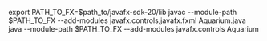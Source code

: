 export PATH_TO_FX=$path_to/javafx-sdk-20/lib
javac --module-path $PATH_TO_FX --add-modules javafx.controls,javafx.fxml Aquarium.java
java --module-path $PATH_TO_FX --add-modules javafx.controls Aquarium